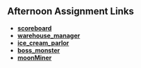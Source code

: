 ## Afternoon Assignment Links

* **[scoreboard](https://github.com/AJVancattenburch/scoreboard)**
* **[warehouse_manager](https://github.com/AJVancattenburch/warehouse_manager)**
* **[ice_cream_parlor](https://github.com/AJVancattenburch/ice_cream_parlor)**
* **[boss_monster](https://github.com/AJVancattenburch/boss_monster)**
* **[moonMiner](https://github.com/AJVancattenburch/moonMiner)**
